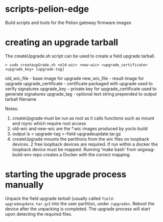 # scripts-pelion-edge
Build scripts and tools for the Pelion gateway firmware images

# creating an upgrade tarball

The createUpgrade.sh script can be used to create a field upgrade tarball.

```
> sudo createupGrade.sh <old-wic> <new-wic> <upgrade_certificate> <upgrade_key> [upgrade-tag]
```
old_wic_file        - base image for upgrade
new_wic_file        - result image for upgrade
upgrade_certificate - certificate packaged with upgrade used to verify signatures
upgrade_key         - private key for upgrade_certificate used to generate signatures
upgrade_tag         - optional text string prepended to output tarball filename


Notes:
  1. createUpgrade must be run as root as it calls functions such as mount and rsync which require root access
  2. old-wic and new-wic are the *.wic images produced by yocto build
  3. output is < upgrade-tag >-field-upgradeupdate.tar.gz
  4. createUpgrade mounts the partitions from the wic files on loopback devices. 2 free loopback devices are required.  If run within a docker the loopback device must be mapped. Running 'make bash' from wigwag-build-env repo creates a Docker with the correct mapping.

# starting the upgrade process manually

Unpack the field upgrade tarball (usually called `field-upgradeupdate.tar.gz`) into the user partition, under `/upgrades`. 
Reboot the device after the unpacking is completed. The upgrade process will start upon detecting the required files.
